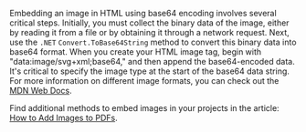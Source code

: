 Embedding an image in HTML using base64 encoding involves several critical steps. Initially, you must collect the binary data of the image, either by reading it from a file or by obtaining it through a network request. Next, use the `.NET` `Convert.ToBase64String` method to convert this binary data into base64 format. When you create your HTML image tag, begin with "data:image/svg+xml;base64," and then append the base64-encoded data. It's critical to specify the image type at the start of the base64 data string. For more information on different image formats, you can check out the [MDN Web Docs](https://developer.mozilla.org/en-US/docs/Web/Media/Formats/Image_types).

Find additional methods to embed images in your projects in the article: [How to Add Images to PDFs](https://ironpdf.com/how-to/add-images-to-pdfs/#embed-with-base64-example).